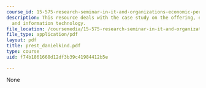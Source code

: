 ```yaml
---
course_id: 15-575-research-seminar-in-it-and-organizations-economic-perspectives-spring-2004
description: This resource deals with the case study on the offering, e-business,
  and information technology.
file_location: /coursemedia/15-575-research-seminar-in-it-and-organizations-economic-perspectives-spring-2004/f74b1861668d12df3b39c41984412b5e_prest_danielkind.pdf
file_type: application/pdf
layout: pdf
title: prest_danielkind.pdf
type: course
uid: f74b1861668d12df3b39c41984412b5e

---
```

None